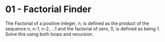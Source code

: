 # 01 - Factorial Finder
The Factorial of a positive integer, n, is defined as the product of the sequence n, n-1, n-2, ...1 and the factorial of zero, 0, is defined as being 1.
Solve this using both loops and recursion.
